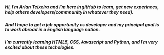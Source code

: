 ##### Hi, I´m Arlan Teixeira and I´m here in gitHub to learn, get new experinces, help others developers(commnunity in whatever they need). 
##### And I hope to get a job opportunity as developer and my principal goal is to work abroad in a English language nation.
##### I’m currently learning HTML5, CSS, Javascript and Python, and I´m very excited about these techologies.



<!---
ArlanTeixeira/ArlanTeixeira is a ✨ special ✨ repository because its `README.md` (this file) appears on your GitHub profile.
You can click the Preview link to take a look at your changes.
--->
